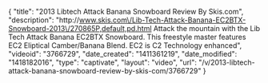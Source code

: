 {
    "title": "2013 Libtech Attack Banana Snowboard Review By Skis.com",
    "description": "http:\/\/www.skis.com\/Lib-Tech-Attack-Banana-EC2BTX-Snowboard-2013\/270865P,default,pd.html  Attack the mountain with the Lib Tech Attack Banana EC2BTX Snowboard. This freestyle master features EC2 Eliptical Camber\/Banana Blend. EC2 is C2 Technology enhanced",
    "videoid": "3766729",
    "date_created": "1411361219",
    "date_modified": "1418182016",
    "type": "captivate",
    "layout": "video",
    "url": "\/v\/2013-libtech-attack-banana-snowboard-review-by-skis-com\/3766729"
}